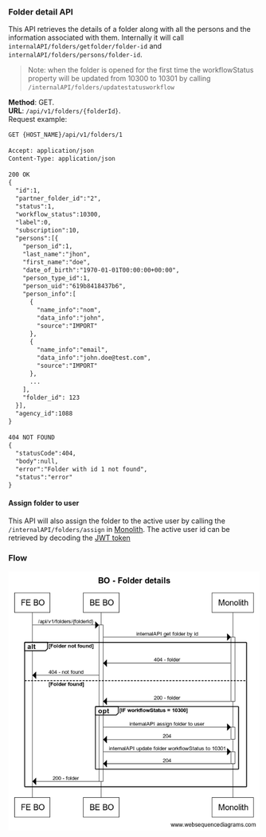 ### Folder detail API
This API retrieves the details of a folder along with all the persons and the information
associated with them. Internally it will call `internalAPI/folders/getfolder/folder-id`
and `internalAPI/folders/persons/folder-id`.
> Note: when the folder is opened for the first time
> the workflowStatus property will be updated from 10300 to 10301 by calling `/internalAPI/folders/updatestatusworkflow`

__Method__: GET.  
__URL__: `/api/v1/folders/{folderId}`.  
Request example:

```http request
GET {HOST_NAME}/api/v1/folders/1

Accept: application/json 
Content-Type: application/json 

200 OK
{
  "id":1,
  "partner_folder_id":"2",
  "status":1,
  "workflow_status":10300,
  "label":0,
  "subscription":10,
  "persons":[{
    "person_id":1,
    "last_name":"jhon",
    "first_name":"doe",
    "date_of_birth":"1970-01-01T00:00:00+00:00",
    "person_type_id":1,
    "person_uid":"619b8418437b6",
    "person_info":[
      {
        "name_info":"nom",
        "data_info":"john",
        "source":"IMPORT"
      },
      {
        "name_info":"email",
        "data_info":"john.doe@test.com",
        "source":"IMPORT"
      },
      ...
    ],
    "folder_id": 123
  }],
  "agency_id":1088
}

404 NOT FOUND
{
  "statusCode":404,
  "body":null,
  "error":"Folder with id 1 not found",
  "status":"error"
}
```
#### Assign folder to user
This API will also assign the folder to the active user by calling the 
`/internalAPI/folders/assign` in [Monolith](../Monolith.md). The active user id can be retrieved
by decoding the [JWT token](../Authentification/Authentication.md#decoding-the-jwt)

### Flow
![Folder details](../assets/Folder%20details.png)
